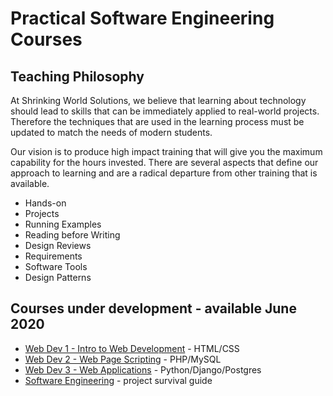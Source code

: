 # Practical Software Engineering Courses

## Teaching Philosophy

At Shrinking World Solutions, we believe that learning about technology should
lead to  skills that can be immediately applied to real-world projects.
Therefore the techniques that are used in the learning process must be  updated
to match the needs of modern students.

Our vision is to produce high impact training that will give you the
maximum capability for the hours invested.
There are several aspects that define our approach to learning and are a radical
departure from other training that is available.

* Hands-on
* Projects
* Running Examples
* Reading before Writing
* Design Reviews
* Requirements
* Software Tools
* Design Patterns


## Courses under development - available June 2020

* [Web Dev 1 - Intro to Web Development](bacs200) - HTML/CSS
* [Web Dev 2 - Web Page Scripting](bacs350-php) - PHP/MySQL
* [Web Dev 3 - Web Applications](bacs350) - Python/Django/Postgres
* [Software Engineering](cs350) - project survival guide
